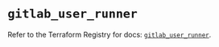 # `gitlab_user_runner`

Refer to the Terraform Registry for docs: [`gitlab_user_runner`](https://registry.terraform.io/providers/gitlabhq/gitlab/16.11.0/docs/resources/user_runner).

